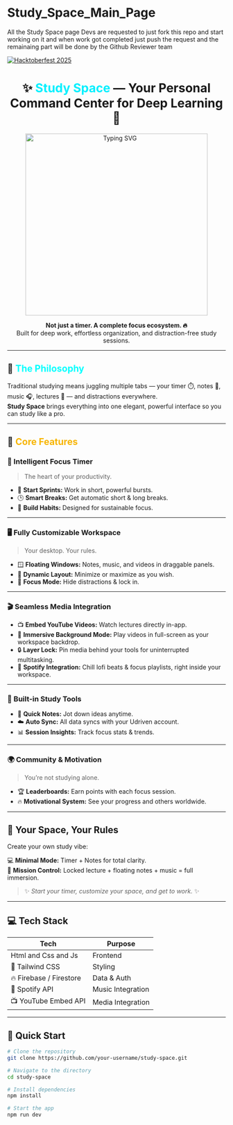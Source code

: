 # Study_Space_Main_Page
All the Study Space page Devs are requested to just fork this repo and start working on it and when work got completed just push the request and the remainaing part will be done by the Github Reviewer team

[![Hacktoberfest 2025](https://img.shields.io/badge/Hacktoberfest-2025-blueviolet)](https://hacktoberfest.com/)

<h1 align="center">
  ✨ <span style="color:#00F0FF;">Study Space</span> — Your Personal Command Center for Deep Learning 🚀
</h1>

<p align="center">
  <img src="https://github.com/DenverCoder1/readme-typing-svg/blob/main/demo.gif" width="420" alt="Typing SVG">
</p>

<p align="center">
  <b>Not just a timer. A complete focus ecosystem. 🔥</b><br>
  Built for deep work, effortless organization, and distraction-free study sessions.
</p>

---

## 🌌 <span style="color:#00FFFF;">The Philosophy</span>

Traditional studying means juggling multiple tabs — your timer ⏱️, notes 📝, music 🎧, lectures 🎥 — and distractions everywhere.  
**Study Space** brings everything into one elegant, powerful interface so you can study like a pro.

---

## 🚀 <span style="color:#F7B500;">Core Features</span>

### 🧠 Intelligent Focus Timer
> The heart of your productivity.

- 🎯 **Start Sprints:** Work in short, powerful bursts.  
- 🕒 **Smart Breaks:** Get automatic short & long breaks.  
- 🔁 **Build Habits:** Designed for sustainable focus.

---

### 🖥️ Fully Customizable Workspace
> Your desktop. Your rules.

- 🪟 **Floating Windows:** Notes, music, and videos in draggable panels.  
- 🧩 **Dynamic Layout:** Minimize or maximize as you wish.  
- 🌈 **Focus Mode:** Hide distractions & lock in.

---

### 🎬 Seamless Media Integration

- 📺 **Embed YouTube Videos:** Watch lectures directly in-app.  
- 🎥 **Immersive Background Mode:** Play videos in full-screen as your workspace backdrop.  
- 🔒 **Layer Lock:** Pin media behind your tools for uninterrupted multitasking.  
- 🎵 **Spotify Integration:** Chill lofi beats & focus playlists, right inside your workspace.

---

### 🧾 Built-in Study Tools

- 📝 **Quick Notes:** Jot down ideas anytime.  
- ☁️ **Auto Sync:** All data syncs with your Udriven account.  
- 📊 **Session Insights:** Track focus stats & trends.

---

### 🌍 Community & Motivation

> You’re not studying alone.

- 🏆 **Leaderboards:** Earn points with each focus session.  
- 🔥 **Motivational System:** See your progress and others worldwide.

---

## 🧩 Your Space, Your Rules

Create your own study vibe:

💻 **Minimal Mode:** Timer + Notes for total clarity.  
🚀 **Mission Control:** Locked lecture + floating notes + music = full immersion.

> ✨ *Start your timer, customize your space, and get to work.* ✨

---

## 💻 Tech Stack

| Tech | Purpose |
|------|----------|
| Html and Css and Js| Frontend |
| 🎨 Tailwind CSS | Styling |
| 🔥 Firebase / Firestore | Data & Auth |
| 🎵 Spotify API | Music Integration |
| 📺 YouTube Embed API | Media Integration |

---

## 💫 Quick Start

```bash
# Clone the repository
git clone https://github.com/your-username/study-space.git

# Navigate to the directory
cd study-space

# Install dependencies
npm install

# Start the app
npm run dev
